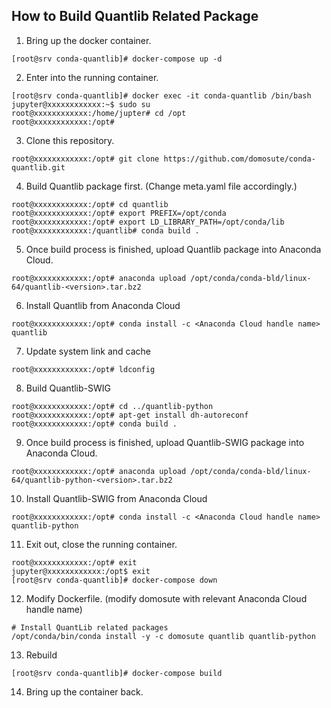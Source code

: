 ## How to Build Quantlib Related Package

1. Bring up the docker container.
```
[root@srv conda-quantlib]# docker-compose up -d
```

2. Enter into the running container.
```
[root@srv conda-quantlib]# docker exec -it conda-quantlib /bin/bash
jupyter@xxxxxxxxxxxx:~$ sudo su
root@xxxxxxxxxxxx:/home/jupter# cd /opt
root@xxxxxxxxxxxx:/opt#
```

3. Clone this repository.
```
root@xxxxxxxxxxxx:/opt# git clone https://github.com/domosute/conda-quantlib.git
```

4. Build Quantlib package first. (Change meta.yaml file accordingly.)
```
root@xxxxxxxxxxxx:/opt# cd quantlib
root@xxxxxxxxxxxx:/opt# export PREFIX=/opt/conda
root@xxxxxxxxxxxx:/opt# export LD_LIBRARY_PATH=/opt/conda/lib
root@xxxxxxxxxxxx:/quantlib# conda build .
```

5. Once build process is finished, upload Quantlib package into Anaconda Cloud.
```
root@xxxxxxxxxxxx:/opt# anaconda upload /opt/conda/conda-bld/linux-64/quantlib-<version>.tar.bz2
```

6. Install Quantlib from Anaconda Cloud
```
root@xxxxxxxxxxxx:/opt# conda install -c <Anaconda Cloud handle name> quantlib
```

7. Update system link and cache
```
root@xxxxxxxxxxxx:/opt# ldconfig
```

8. Build Quantlib-SWIG
```
root@xxxxxxxxxxxx:/opt# cd ../quantlib-python
root@xxxxxxxxxxxx:/opt# apt-get install dh-autoreconf
root@xxxxxxxxxxxx:/opt# conda build .
```

9. Once build process is finished, upload Quantlib-SWIG package into Anaconda Cloud.
```
root@xxxxxxxxxxxx:/opt# anaconda upload /opt/conda/conda-bld/linux-64/quantlib-python-<version>.tar.bz2
```

10. Install Quantlib-SWIG from Anaconda Cloud
```
root@xxxxxxxxxxxx:/opt# conda install -c <Anaconda Cloud handle name> quantlib-python
```

11. Exit out, close the running container.
```
root@xxxxxxxxxxxx:/opt# exit
jupyter@xxxxxxxxxxxx:/opt$ exit
[root@srv conda-quantlib]# docker-compose down
```

12. Modify Dockerfile. (modify domosute with relevant Anaconda Cloud handle name)
```
# Install QuantLib related packages
/opt/conda/bin/conda install -y -c domosute quantlib quantlib-python
```

13. Rebuild
```
[root@srv conda-quantlib]# docker-compose build
```

14. Bring up the container back.

